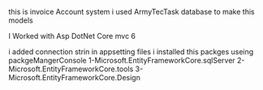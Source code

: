 this is invoice Account system
i used ArmyTecTask database to make this models

I Worked with Asp DotNet Core mvc 6


i added connection strin in appsetting files
i installed this packges useing packgeMangerConsole
       1-Microsoft.EntityFrameworkCore.sqlServer
       2-Microsoft.EntityFrameworkCore.tools
       3-Microsoft.EntityFrameworkCore.Design
